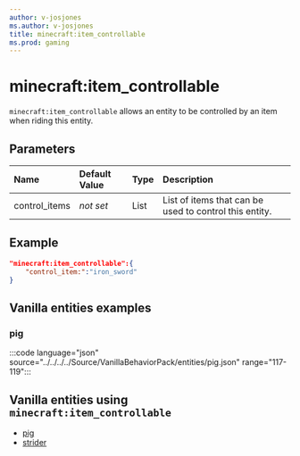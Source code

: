 ```yaml
---
author: v-josjones
ms.author: v-josjones
title: minecraft:item_controllable
ms.prod: gaming
---
```


# minecraft:item_controllable

`minecraft:item_controllable` allows an entity to be controlled by an item when riding this entity.

## Parameters

|Name |Default Value  |Type  |Description  |
|:----------|:----------|:----------|:----------|
|control_items|*not set* | List| List of items that can be used to control this entity. |

## Example

```json
"minecraft:item_controllable":{
    "control_item:":"iron_sword"
}
```

## Vanilla entities examples

### pig

:::code language="json" source="../../../../Source/VanillaBehaviorPack/entities/pig.json" range="117-119":::

## Vanilla entities using `minecraft:item_controllable`

- [pig](../../../../Source/VanillaBehaviorPack_Snippets/entities/pig.md)
- [strider](../../../../Source/VanillaBehaviorPack_Snippets/entities/strider.md)
